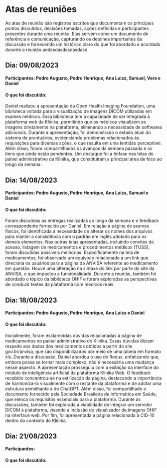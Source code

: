# Atas de reuniões
As atas de reunião são registros escritos que documentam os principais pontos discutidos, decisões tomadas, ações definidas e participantes presentes durante uma reunião. Elas servem como um documento de referência e comunicação, capturando os detalhes importantes da discussão e fornecendo um histórico claro do que foi abordado e acordado durante a reunião.aedasdasdasdasdasd

## Dia: 09/08/2023
#### Participantes: Pedro Augusto, Pedro Henrique, Ana Luiza, Samuel, Vera e Daniel
#### O que foi discutido: 
Daniel realizou a apresentação da Open Health Imaging Foundation, uma biblioteca voltada para a visualização de imagens DICOM utilizadas em exames médicos. Essa biblioteca tem a capacidade de ser integrada à plataforma web da Klinika, permitindo que os médicos visualizem as imagens diretamente na plataforma, eliminando a necessidade de softwares adicionais.
Durante a apresentação, foi demonstrado o estado atual do sistema de prontuários, evidenciando problemas relacionados às requisições para diversas ações, o que resulta em uma lentidão perceptível.
Além disso, foram compartilhados os avanços da semana passada e os itens que ainda estão pendentes. Um destaque foi a ênfase nas telas do painel administrativo da Klinika, que constituíram a principal área de foco ao longo da semana.

## Dia: 14/08/2023
#### Participantes: Pedro Augusto, Pedro Henrique, Ana Luiza, Samuel e Daniel
#### O que foi discutido: 
Foram discutidas as entregas realizadas ao longo da semana e o feedback correspondente fornecido por Daniel. Em relação à página de exames físicos, foi identificada a necessidade de alterar os nomes dos arquivos para manter a consistência com o padrão em inglês adotado para os demais elementos. Nas outras telas apresentadas, incluindo convites de acesso, listagem de medicamentos e procedimentos médicos (TUSS), foram discutidas possíveis melhorias.
Especificamente na tela de medicamentos, foi observado um equívoco relacionado a um link que direciona os usuários para a página da ANVISA referente ao medicamento em questão. Houve uma alteração na sintaxe do link por parte do site da ANVISA, o que impactou a funcionalidade.
Durante a reunião, também foi abordado o tópico da biblioteca OHIF e foram exploradas as perspectivas de conduzir testes da plataforma com médicos reais.

## Dia: 18/08/2023
#### Participantes: Pedro Augusto, Pedro Henrique, Ana Luiza e Daniel
#### O que foi discutido: 
Inicialmente, foram esclarecidas dúvidas relacionadas à página de medicamentos no painel administrativo do Klinika. Essas dúvidas diziam respeito aos dados dos medicamentos obtidos a partir do site gov.br/anvisa, que são disponibilizados por meio de uma tabela em formato xls.
Durante a discussão, Daniel abordou o uso do Redux, enfatizando que, embora possa se tornar mais complexo, não é necessária uma mudança nesse aspecto.
A apresentação prosseguiu com a exibição da interface do módulo de inteligência artificial da plataforma Klinika Web. O feedback recebido concentrou-se na estilização da página, destacando a importância de harmonizá-la visualmente com o restante da plataforma e de adotar uma estrutura semelhante à do ChatGPT.
Além disso, foi compartilhado o documento fornecido pela Sociedade Brasileira de Informática em Saúde, que elenca os requisitos essenciais para a plataforma.
Durante as discussões, também foi explorada a viabilidade de integrar um servidor DICOM à plataforma, visando a inclusão do visualizador de imagens OHIF na interface web.
Por fim, foi apresentada a página relacionada à CID-10 dentro do contexto do Klinika.

## Dia: 21/08/2023
#### Participantes: 
#### O que foi discutido: 